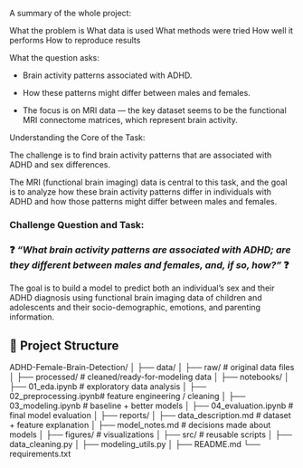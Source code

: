 A summary of the whole project:

What the problem is
What data is used
What methods were tried
How well it performs
How to reproduce results

What the question asks:

- Brain activity patterns associated with ADHD.

- How these patterns might differ between males and females.

- The focus is on MRI data — the key dataset seems to be the functional MRI connectome matrices, which represent brain activity.



Understanding the Core of the Task:

The challenge is to find brain activity patterns that are associated with ADHD and sex differences. 

The MRI (functional brain imaging) data is central to this task, and the goal is to analyze how these brain activity patterns differ in individuals with ADHD and how those patterns might differ between males and females.


### Challenge Question and Task:

### ❓ *“What brain activity patterns are associated with ADHD; are they different between males and females, and, if so, how?”* ❓

The goal is to build a model to predict both an individual’s sex and their ADHD diagnosis using functional brain imaging data of children and adolescents and their socio-demographic, emotions, and parenting information.



## 📁 Project Structure


  ADHD-Female-Brain-Detection/
  │
  ├── data/
  │   ├── raw/                  # original data files
  │   ├── processed/            # cleaned/ready-for-modeling data
  │
  ├── notebooks/
  │   ├── 01_eda.ipynb          # exploratory data analysis
  │   ├── 02_preprocessing.ipynb# feature engineering / cleaning
  │   ├── 03_modeling.ipynb     # baseline + better models
  │   ├── 04_evaluation.ipynb   # final model evaluation
  │
  ├── reports/
  │   ├── data_description.md   # dataset + feature explanation
  │   ├── model_notes.md        # decisions made about models
  │   ├── figures/              # visualizations
  │
  ├── src/                      # reusable scripts
  │   ├── data_cleaning.py
  │   ├── modeling_utils.py
  │
  ├── README.md
  └── requirements.txt
